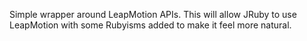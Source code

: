 Simple wrapper around LeapMotion APIs.  This will allow JRuby to use LeapMotion with some Rubyisms added to make it feel more natural.
